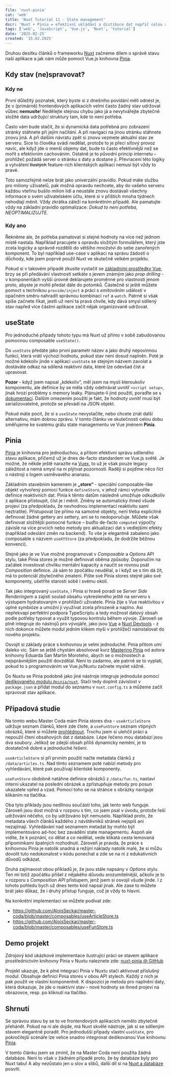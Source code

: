 ```yaml
---
file: 'nuxt-pinia'
cat: 'web'
title: 'Nuxt Tutorial 11 - State management'
dscr: 'Nuxt + Pinia = efektivní ukládání a distibuce dat napříč celou aplikací'
tags: ['web', 'JavaScript', 'Vue.js', 'Nuxt', 'tutorial']
date: '2025-02-25'
created: '15.02.2025'
---
```


Druhou desítku článků o frameworku [Nuxt](https://nuxt.com/) začneme dílem o správě stavu naší aplikace a jak nám může pomoct Vue.js knihovna [Pinia](https://pinia.vuejs.org/).

## Kdy stav (ne)spravovat?

### Kdy ne

První důležitý poznatek, který byste si z dnešního povídání měli odnést je, že v (primárně) frontendových aplikacích velmi často žádný stav udržovat vůbec **nemusíte**! Nedělejte stejnou chybu jako já a nevytvářejte zbytečně složité data udržující struktury tam, kde to není potřeba.

Často vám bude stačit, že si dynamická data potřebná pro zobrazení stránky stáhnete při jejím načítání. A při navigaci na jinou stránku stáhnete znovu jiná. A při dalším návratu zpět si znovu vezmete aktuální stav ze serveru. Sice to člověka svádí nedělat, protože to je přeci síťový provoz navíc, ale když jde o menší objemy dat, bude to často efektivnější než se mořit s efektivním cachováním. Ostatně je to původní princip internetu – prohlížeč požádá server o stránku s daty a dostane ji. Převracení této logiky a vytváření ~~tlustých~~ feature-rich klientských aplikací nemusí být vždy to pravé.

Toto samozřejmě nelze brát jako univerzální pravidlo. Pokud máte službu pro miliony uživatelů, pak možná opravdu nechcete, aby do vašeho serveru každou vteřinu bušilo milion lidí a neustále znovu dostávali všechny informace o svém uživatelském účtu, které si v příštích mnoha týdnech nehodlají měnit. Vždy zkrátka záleží na konkrétním případě. Ale pamatujte vždy na základní pravidlo optimalizace: _Dokud to není potřeba, NEOPTIMALIZUJTE._

### Kdy ano

Řekněme ale, že potřeba pamatovat si stejné hodnoty na více než jednom místě nastala. Například pracujete s opravdu složitým formulářem, který jste zcela logicky a správně rozdělili do většího množství do sebe zanořených komponent. To byl například use-case v aplikaci na správu žádostí o důchody, kde jsem poprvé použil Nuxt ve skutečně velkém projektu.

Pokud si v takovém případě zkusíte vystačit se [základními prostředky Vue](/article/nuxt-vue#p%C5%99ed%C3%A1v%C3%A1n%C3%AD-dat-mezi-komponentami), brzy se při předávání vlastností setkáte s jevem známým jako _prop drilling_ - v komponentách vyšší úrovně deklarujete proměnné pro vlastnosti jenom proto, abyste je mohli předat dále do potomků. Částečně si ještě můžete pomoct s technikou `provide/inject` a práci s _emitováním_ událostí v opačném směru nahradit správnou kombinací `ref` a `watch`. Patrně si však spíše začnete říkat, jestli už není ta pravá chvíle, kdy dává smysl sdílený stav napřed více částmi aplikace začít nějak organizovaně udržovat.

## useState

Pro jednoduché případy tohoto typu má Nuxt už přímo v sobě zabudovanou pomocnou composable `useState()`.

Do `useState` předáte jako první parametr název a jako druhý nepovinnou funkci, která vrátí výchozí hodnotu, pokud stav není dosud naplněn. Poté je možné kdekoliv jinde v aplikaci `useState` se stejným názvem zavolat a dostáváte odkaz na sdílená reaktivní data, které lze odevšad číst a upravovat.

**Pozor** - když jsem napsal „kdekoliv“, měl jsem na mysli kteroukoliv komponentu, ale definice by se měla vždy odehrávat uvnitř `<script setup>`, jinak hrozí problémy s memory leaky. Plánujete-li jiné použití, poraďte se s [dokumentací](https://nuxt.com/docs/getting-started/state-management#best-practices). Dalším omezením použití je fakt, že hodnoty uvnitř musí být serializovatelné, protože se převádí na JSON objekt.

Pokud máte pocit, že si s `useState` nevystačíte, nebo chcete znát další alternativu, mám dobrou zprávu. V tomto článku ve skutečnosti celou dobu směřujeme ke svatému grálu state managementu ve Vue jménem **Pinia**.

## Pinia

[Pinia](https://pinia.vuejs.org/) je knihovna pro jednoduchou, a přitom efektivní správu sdíleného stavu aplikace, přičemž už je dnes de-facto standardem ve Vue.js světě. Je možné, že někde ještě narazíte na [Vuex](https://vuex.vuejs.org/), to už je však pouze legacy záležitost a nemá smysl na ni plýtvat pozorností. Raději si pojďme něco říct o nástroji s logem usměvavého ananasu.

Základním stavebním kamenem je **„store“** - speciální composable-like objekt vytvořený pomocí funkce `defineStore`, v jehož rámci vytvoříte definice reaktivních dat. Pinia k těmto datům následně umožňuje odkudkoliv z aplikace přistoupit, číst je i měnit. Změny se automaticky ihned všude projeví (za předpokladu, že nevhodnou implementací reaktivitu sami neztratíte). Přistupovat lze přímo na samotné objekty, není třeba explicitně definovat žádné gettery ani settery, ani se to nedoporučuje. Můžete však definovat složitější pomocné funkce – buďto de-facto `computed` výpočty závislé na více prvcích nebo metody pro aktualizaci dat s vedlejšími efekty (například odeslání změn na backend). To vše je elegantně zabaleno jako composable s názvem `useXYStore` (za předpokladu, že dodržíte běžnou konvenci).

Stejně jako je ve Vue možné programovat v _Composable_ a _Options_ API stylu, také Pinia stores je možné definovat oběma způsoby. Doporučím na začátek investovat chvilku mentální kapacity a naučit se rovnou psát _Composition_ definice. Já sám to zpočátku neudělal, a i když se s tím dá žít, má to potenciál zbytečného zmatení. Pište své Pinia stores stejně jako své komponenty, ušetříte starosti sobě i svému okolí.

Tak jako integrovaný `useState`, i Pinia si hravě poradí se _Server Side Renderingem_ a zajistí soulad obsahu vykresleného ještě na serveru s výstupem hydratovaným v prohlížeči uživatele. Pinia žije s Vue reaktivitou v úplné symbióze a umožní ji využívat zcela přirozeně a naplno. Asi nepřekvapí perfektní podpora TypeScriptu a tedy možnost datový obsah podle potřeby typovat a využít typovou kontrolu během vývoje. Zároveň se plně integruje do nástrojů pro vývojáře, jako jsou [Vue](https://devtools.vuejs.org/) a [Nuxt Devtools](https://devtools.nuxt.com/) - z nich dokonce můžete modul jedním klikem myši v prohlížeči nainstalovat do nového projektu.

Osvojit si základy práce s knihovnou je velmi jednoduché. Pinia přitom umí daleko víc. Sám se ještě chystám absolvovat kurz [Mastering Pinia](https://masteringpinia.com/) od autora knihovny Eduarda San Martin Moroteho, abych se o možnostech a nejsprávnějším použití dovzdělal. Není to zadarmo, ale patrně se to vyplatí, pokud to s programováním ve Vue.js/Nuxtu začnete myslet vážně.

Do Nuxtu se Pinia podobně jako jiné nástroje integruje jednoduše pomocí [dedikovaného modulu `@pinia/nuxt`](https://nuxt.com/modules/pinia). Stačí tedy doplnit závislost v `package.json` a přidat modul do seznamu v `nuxt.config.ts` a můžeme začít spravovat stav aplikace.

## Případová studie

Na tomto webu Master Coda mám Pinia stores dva - `useArticleStore` udržuje seznam článků, které zde čtete, a `useFunStore` seznam vtipných obrázků, které si můžete [prohlédnout](/fun). Trochu jsem si ulehčil práci a nepoužil čtení obsahových dat z databáze. Lépe řečeno mou databází jsou dva soubory. Jelikož se zdejší obsah příliš dynamicky nemění, je to dostatečně dobré a jednoduché řešení.

`useArticleStore` si při prvním použití načte metadata článků z `/data/articles.ts`. Nad tímto seznamem poté nabízí metody pro vyhledávání, které pak používají klientské komponenty.

`useFunStore` obdobně natáhne definice obrázků z `/data/fun.ts`, nastaví interní ukazatel na poslední obrázek a zpřístupňuje metody pro posun ukazatele vpřed a vzad. Pomocí toho se na stránce s obrázky naviguje klikáním na tlačítka.

Oba tyto příklady jsou nedílnou součástí toho, jak tento web funguje. Zároveň jsou dost možná v rozporu s tím, co jsem psal v úvodu, protože řeší udržování něčeho, co by udržováno být nemuselo. Například proto, že metadata všech článků každého z návštěvníků stránek nejspíš ani nezajímají. Vyhledávání nad seznamem metadat by mohlo být implementováno ad-hoc bez zavádění state managementu. Aspoň ale vidíte, že k poznání, co dělat a co nedělat, vede klikatá cesta lemovaná připomínkami špatných rozhodnutí. Zároveň je pravda, že práce s knihovnou Pinia je natolik snadná a režijní náklady natolik malé, že si můžu dovolit tuto nedokonalost v kódu ponechat a zde se na ni z edukativních důvodů odkázat.

Druhá zajímavost obou příkladů je, že jsou stále napsány v _Options_ stylu. Ten mi totiž zpočátku přišel z nějakého důvodu srozumitelnější, ačkoliv je to v rozporu s _Composition API_ přístupem, jenž jsem si osvojil všude jinde. I z tohoto pohledu bych už dnes tento kód napsal jinak. Ale zase to můžete brát jako důkaz, že i druhý přístup funguje, což je vždy to hlavní.

Na konkrétní implementaci se můžete podívat zde:
- https://github.com/AloisSeckar/master-coda/blob/master/composables/useArticleStore.ts
- https://github.com/AloisSeckar/master-coda/blob/master/composables/useFunStore.ts

## Demo projekt

Zdrojový kód ukázkové implementace ilustrující práci se stavem aplikace prostřednictvím knihovny Pinia v Nuxtu naleznete zde:
[nuxt-pinia @ GitHub](https://github.com/AloisSeckar/demos-nuxt/tree/main/nuxt-pinia)

Projekt ukazuje, že k plné integraci Pinia v Nuxtu stačí aktivovat příslušný modul. Obsahuje definici Pinia stores v obou API stylech. Každý z nich je pak použit ve vlastní komponentně. K dispozici je metoda pro naplnění daty, která dokazuje, že jde o reaktivní stav – nové hodnoty se ihned projeví na obrazovce, resp. po kliknutí na tlačítko.

## Shrnutí

Se správou stavu by se to ve frontendových aplikacích nemělo zbytečně přehánět. Pokud na ni ale dojde, má Nuxt skvělé nástroje, jak si se sdíleným stavem elegantně poradit. Pro jednodušší případy vlastní `useState`, pro pokročilejší scénáře lze velice snadno integrovat dedikovanou Vue knihovnu [Pinia](https://pinia.vuejs.org/).

V tomto článku jsem se zmínil, že na Master Coda není použita žádná databáze. Není to však v žádném případě proto, že by databáze byly pro Nuxt tabu! A aby nezůstalo jen u slov a slibů, další díl si na [Nuxt a databáze](/article/nuxt-database) posvítí.
